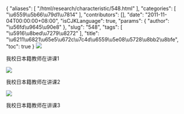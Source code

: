 {
    "aliases": [
        "/html/research/characteristic/548.html"
    ],
    "categories": [
        "\u6559\u5b66\u79d1\u7814"
    ],
    "contributors": [],
    "date": "2011-11-04T00:00:00+08:00",
    "isCJKLanguage": true,
    "params": {
        "author": "\u56fd\u9645\u90e8"
    },
    "slug": "548",
    "tags": [
        "\u5916\u8bed\u7279\u8272"
    ],
    "title": "\u6211\u6821\u65e5\u672c\u7c4d\u6559\u5e08\u5728\u8bb2\u8bfe",
    "toc": true
}
![](https://cdn.tfls.online/mirror/full/8405933b32e353a0138bebb1a9e2c23ab69b2308.jpg)

我校日本籍教师在讲课1

![](https://cdn.tfls.online/mirror/full/3fec105def0082a05baaf42b3e24240ec7c95c91.jpg)

我校日本籍教师在讲课2

![](https://cdn.tfls.online/mirror/full/927198330be2197fe467d644b29cfd0b2a011bc4.jpg)

我校日本籍教师在讲课3


